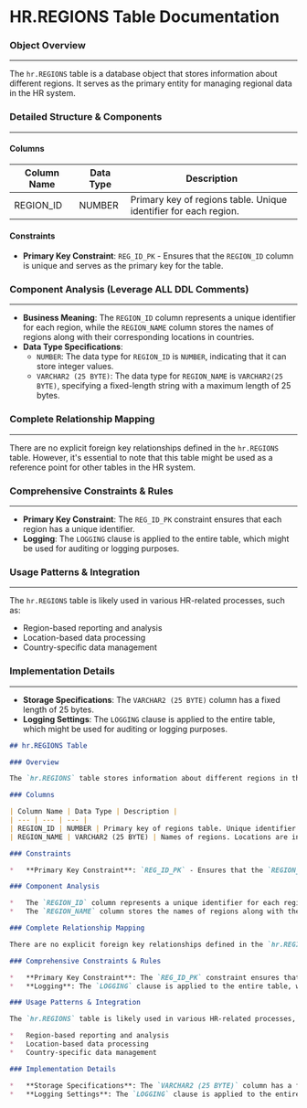 **HR.REGIONS Table Documentation**
=====================================

### Object Overview
-------------------

The `hr.REGIONS` table is a database object that stores information about different regions. It serves as the primary entity for managing regional data in the HR system.

### Detailed Structure & Components
------------------------------------

#### Columns

| Column Name | Data Type | Description |
| --- | --- | --- |
| REGION_ID | NUMBER | Primary key of regions table. Unique identifier for each region. |

#### Constraints

*   **Primary Key Constraint**: `REG_ID_PK` - Ensures that the `REGION_ID` column is unique and serves as the primary key for the table.

### Component Analysis (Leverage ALL DDL Comments)
-----------------------------------------------

*   **Business Meaning**: The `REGION_ID` column represents a unique identifier for each region, while the `REGION_NAME` column stores the names of regions along with their corresponding locations in countries.
*   **Data Type Specifications**:
    *   `NUMBER`: The data type for `REGION_ID` is `NUMBER`, indicating that it can store integer values.
    *   `VARCHAR2 (25 BYTE)`: The data type for `REGION_NAME` is `VARCHAR2(25 BYTE)`, specifying a fixed-length string with a maximum length of 25 bytes.

### Complete Relationship Mapping
------------------------------

There are no explicit foreign key relationships defined in the `hr.REGIONS` table. However, it's essential to note that this table might be used as a reference point for other tables in the HR system.

### Comprehensive Constraints & Rules
------------------------------------

*   **Primary Key Constraint**: The `REG_ID_PK` constraint ensures that each region has a unique identifier.
*   **Logging**: The `LOGGING` clause is applied to the entire table, which might be used for auditing or logging purposes.

### Usage Patterns & Integration
-------------------------------

The `hr.REGIONS` table is likely used in various HR-related processes, such as:

*   Region-based reporting and analysis
*   Location-based data processing
*   Country-specific data management

### Implementation Details
-------------------------

*   **Storage Specifications**: The `VARCHAR2 (25 BYTE)` column has a fixed length of 25 bytes.
*   **Logging Settings**: The `LOGGING` clause is applied to the entire table, which might be used for auditing or logging purposes.

```markdown
## hr.REGIONS Table

### Overview

The `hr.REGIONS` table stores information about different regions in the HR system.

### Columns

| Column Name | Data Type | Description |
| --- | --- | --- |
| REGION_ID | NUMBER | Primary key of regions table. Unique identifier for each region. |
| REGION_NAME | VARCHAR2 (25 BYTE) | Names of regions. Locations are in the countries of these regions. |

### Constraints

*   **Primary Key Constraint**: `REG_ID_PK` - Ensures that the `REGION_ID` column is unique and serves as the primary key for the table.

### Component Analysis

*   The `REGION_ID` column represents a unique identifier for each region.
*   The `REGION_NAME` column stores the names of regions along with their corresponding locations in countries.

### Complete Relationship Mapping

There are no explicit foreign key relationships defined in the `hr.REGIONS` table.

### Comprehensive Constraints & Rules

*   **Primary Key Constraint**: The `REG_ID_PK` constraint ensures that each region has a unique identifier.
*   **Logging**: The `LOGGING` clause is applied to the entire table, which might be used for auditing or logging purposes.

### Usage Patterns & Integration

The `hr.REGIONS` table is likely used in various HR-related processes, such as:

*   Region-based reporting and analysis
*   Location-based data processing
*   Country-specific data management

### Implementation Details

*   **Storage Specifications**: The `VARCHAR2 (25 BYTE)` column has a fixed length of 25 bytes.
*   **Logging Settings**: The `LOGGING` clause is applied to the entire table, which might be used for auditing or logging purposes.
```